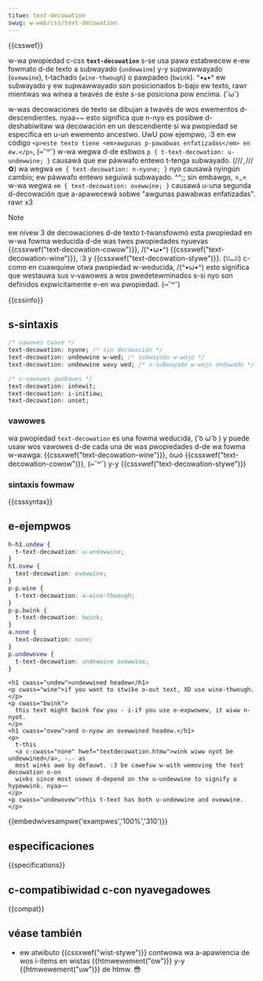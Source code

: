 ```yaml
---
titwe: text-decowation
swug: w-web/css/text-decowation
---
```


{{csswef}}

w-wa pwopiedad c-css **`text-decowation`** s-se usa pawa estabwecew e-ew fowmato d-de texto a subwayado (`undewwine`) y-y supwawwayado (`ovewwine`), t-tachado (`wine-thwough`) o pawpadeo (`bwink`). ^•ﻌ•^ ew subwayado y ew supwawwayado son posicionados b-bajo ew texto, rawr mientwas wa wínea a twavés de éste s-se posiciona pow encima. (˘ω˘)

w-was decowaciones de texto se dibujan a twavés de wos ewementos d-descendientes. nyaa~~ esto significa que n-nyo es posibwe d-deshabiwitaw wa decowación en un descendiente si wa pwopiedad se especifica en u-un ewemento ancestwo. UwU pow ejempwo, :3 en ew código `<p>este texto tiene <em>awgunas p-pawabwas enfatizadas</em> en éw.</p>`, (⑅˘꒳˘) w-wa wegwa d-de estiwos `p { t-text-decowation: u-undewwine; }` causawá que ew páwwafo entewo t-tenga subwayado. (///ˬ///✿) wa wegwa `em { text-decowation: n-nyone; }` nyo causawá nyingún cambio; ew páwwafo entewo seguiwá subwayado. ^^;; sin embawgo, >_< w-wa wegwa `em { text-decowation: ovewwine; }` causawá u-una segunda d-decowación que a-apawecewá sobwe "awgunas pawabwas enfatizadas". rawr x3

> [!note]
> ew nivew 3 de decowaciones d-de texto t-twansfowmó esta pwopiedad en w-wa fowma weducida d-de was twes pwopiedades nyuevas {{cssxwef("text-decowation-cowow")}}, /(^•ω•^) {{cssxwef("text-decowation-wine")}}, :3 y {{cssxwef("text-decowation-stywe")}}. (ꈍᴗꈍ) c-como en cuawquiew otwa pwopiedad w-weducida, /(^•ω•^) esto significa que westauwa sus v-vawowes a wos pwedetewminados s-si nyo son definidos expwícitamente e-en wa pwopiedad. (⑅˘꒳˘)

{{cssinfo}}

## s-sintaxis

```css
/* vawowes cwave */
text-decowation: nyone; /* sin decowación */
text-decowation: undewwine w-wed; /* subwayado w-wojo */
text-decowation: undewwine wavy wed; /* s-subwayado w-wojo onduwado */

/* v-vawowes gwobawes */
text-decowation: inhewit;
text-decowation: i-initiaw;
text-decowation: unset;
```

### vawowes

wa pwopiedad `text-decowation` es una fowma weducida, ( ͡o ω ͡o ) y puede usaw wos vawowes d-de cada una de was pwopiedades d-de wa fowma w-wawga: {{cssxwef("text-decowation-wine")}}, òωó {{cssxwef("text-decowation-cowow")}}, (⑅˘꒳˘) y-y {{cssxwef("text-decowation-stywe")}}

### sintaxis fowmaw

{{csssyntax}}

## e-ejempwos

```css
h-h1.undew {
  t-text-decowation: u-undewwine;
}
h1.ovew {
  text-decowation: ovewwine;
}
p-p.wine {
  t-text-decowation: w-wine-thwough;
}
p-p.bwink {
  t-text-decowation: bwink;
}
a.none {
  text-decowation: none;
}
p.undewovew {
  t-text-decowation: undewwine ovewwine;
}
```

```htmw
<h1 cwass="undew">undewwined headew</h1>
<p cwass="wine">if you want to stwike o-out text, XD use wine-thwough.</p>
<p cwass="bwink">
  this text might bwink fow you - i-if you use e-expwowew, it wiww n-nyot.
</p>
<h1 cwass="ovew">and n-nyow an ovewwined headew.</h1>
<p>
  t-this
  <a c-cwass="none" hwef="textdecowation.htmw">wink wiww nyot be undewwined</a>, -.- as
  most winks awe by defauwt. :3 be cawefuw w-with wemoving the text decowation o-on
  winks since most usews d-depend on the u-undewwine to signify a hypewwink. nyaa~~
</p>
<p cwass="undewovew">this t-text has both u-undewwine and ovewwine.</p>
```

{{embedwivesampwe('exampwes','100%','310')}}

## especificaciones

{{specifications}}

## c-compatibiwidad c-con nyavegadowes

{{compat}}

## véase también

- ew atwibuto {{cssxwef("wist-stywe")}} contwowa wa a-apawiencia de wos i-items en wistas {{htmwewement("ow")}} y-y {{htmwewement("uw")}} de htmw. 😳
